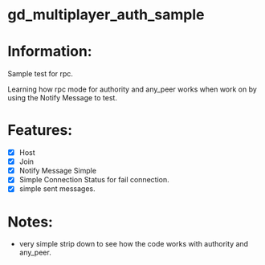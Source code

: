 # gd_multiplayer_auth_sample

# Information:
  Sample test for rpc.

  Learning how rpc mode for authority and any_peer works when work on by using the Notify Message to test.

# Features:
 - [x] Host
 - [x] Join
 - [x] Notify Message Simple
 - [x] Simple Connection Status for fail connection.
 - [x] simple sent messages.
# Notes:
- very simple strip down to see how the code works with authority and any_peer.

